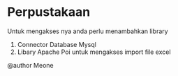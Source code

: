 # Perpustakaan

Untuk mengakses nya anda perlu menambahkan library 
1. Connector Database Mysql
2. Libary Apache Poi untuk mengakses import file excel

@author Meone
